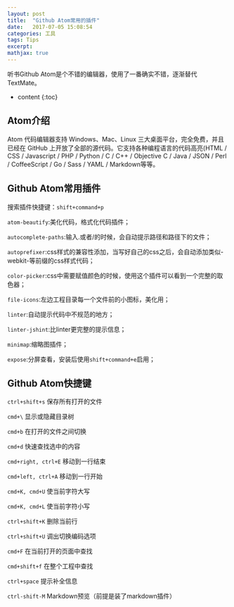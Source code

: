 ```yaml
---
layout: post
title:  "Github Atom常用的插件"
date:   2017-07-05 15:08:54
categories: 工具
tags: Tips
excerpt:
mathjax: true
---
```


听书Github Atom是个不错的编辑器，使用了一番确实不错，逐渐替代TextMate。




* content
{:toc}

## Atom介绍

Atom 代码编辑器支持 Windows、Mac、Linux 三大桌面平台，完全免费，并且已经在 GitHub 上开放了全部的源代码。它支持各种编程语言的代码高亮(HTML / CSS / Javascript / PHP / Python / C / C++ / Objective C / Java / JSON / Perl / CoffeeScript / Go / Sass / YAML / Markdown等等。

## Github Atom常用插件

搜索插件快捷键：`shift+command+p`

`atom-beautify`:美化代码，格式化代码插件；

`autocomplete-paths`:输入.或者/的时候，会自动提示路径和路径下的文件；

`autoprefixer`:css样式的兼容性添加，当写好自己的css之后，会自动添加类似-webkit-等前缀的css样式代码；

`color-picker`:css中需要赋值颜色的时候，使用这个插件可以看到一个完整的取色器；

`file-icons`:左边工程目录每一个文件前的小图标，美化用；

`linter`:自动提示代码中不规范的地方；

`linter-jshint`:比linter更完整的提示信息；

`minimap`:缩略图插件；

`expose`:分屏查看，安装后使用`shift+command+e`启用；

## Github Atom快捷键

`ctrl+shift+s` 保存所有打开的文件

`cmd+\` 显示或隐藏目录树

`cmd+b` 在打开的文件之间切换

`cmd+d` 快速查找选中的内容

`cmd+right, ctrl+E` 移动到一行结束

`cmd+left, ctrl+A` 移动到一行开始

`cmd+K, cmd+U` 使当前字符大写

`cmd+K, cmd+L` 使当前字符小写

`ctrl+shift+K` 删除当前行

`ctrl+shift+U` 调出切换编码选项

`cmd+F` 在当前打开的页面中查找

`cmd+shift+f` 在整个工程中查找

`ctrl+space` 提示补全信息

`ctrl-shift-M` Markdown预览（前提是装了markdown插件）
